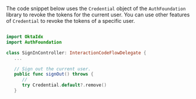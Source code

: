 The code snippet below uses the `Credential` object of the `AuthFoundation` library to revoke the tokens for the current user. You can use other features of `Credential` to revoke the tokens of a specific user.

```swift

import OktaIdx
import AuthFoundation

class SignInController: InteractionCodeFlowDelegate {
   ...

   // Sign out the current user.
   public func signOut() throws {
      //
      try Credential.default?.remove()
   }

```

